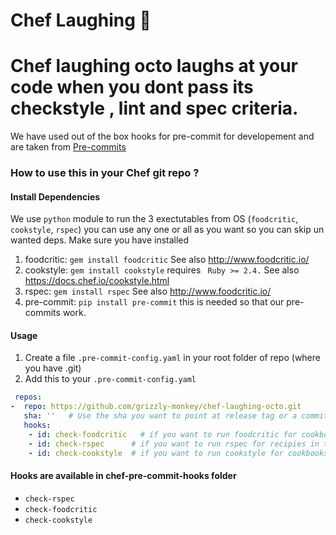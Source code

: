 # Chef Laughing 🐙

Chef laughing octo laughs at your code when you dont pass its checkstyle , lint and spec criteria. 
==========

We have used out of the box hooks for pre-commit for developement and are taken from [Pre-commits](https://github.com/pre-commit/pre-commit)


### How to use this in your Chef git repo ?

#### Install Dependencies
   We use `python` module to run the 3 exectutables from OS (`foodcritic`, `cookstyle`, `rspec`) you can use any one or all as you want so you can skip un wanted deps.
   Make sure you have installed 
   1. foodcritic: `gem install foodcritic` See also  http://www.foodcritic.io/
   2. cookstyle:  `gem install cookstyle` requires ` Ruby >= 2.4.` See also  https://docs.chef.io/cookstyle.html
   3. rspec:      `gem install rspec` See also  http://www.foodcritic.io/
   4. pre-commit:  `pip install pre-commit` this is needed so that our pre-commits work.
   
#### Usage
1. Create a file `.pre-commit-config.yaml` in your root folder of repo (where you have .git) 
2. Add this to your `.pre-commit-config.yaml`

``` yaml
 repos:
-  repo: https://github.com/grizzly-monkey/chef-laughing-octo.git
   sha: ''   # Use the sha you want to point at release tag or a commit
   hooks:
    - id: check-foodcritic   # if you want to run foodcritic for cookbooks in repo
    - id: check-rspec      # if you want to run rspec for recipies in the repo
    - id: check-cookstyle  # if you want to run cookstyle for cookbooks in repo
 ```


#### Hooks are available in chef-pre-commit-hooks folder

- `check-rspec`
- `check-foodcritic`
- `check-cookstyle` 
